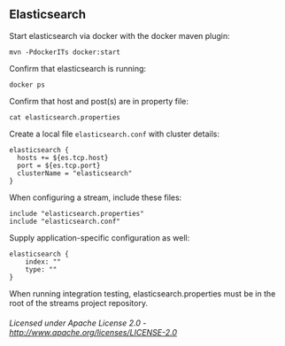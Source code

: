 ## Elasticsearch

Start elasticsearch via docker with the docker maven plugin:

    mvn -PdockerITs docker:start

Confirm that elasticsearch is running:

    docker ps

Confirm that host and post(s) are in property file:

    cat elasticsearch.properties

Create a local file `elasticsearch.conf` with cluster details:

    elasticsearch {
      hosts += ${es.tcp.host}
      port = ${es.tcp.port}
      clusterName = "elasticsearch"
    }

When configuring a stream, include these files:

    include "elasticsearch.properties"
    include "elasticsearch.conf"

Supply application-specific configuration as well:

    elasticsearch {
        index: ""
        type: ""
    }

When running integration testing, elasticsearch.properties must be in the root of the streams project repository.

###### Licensed under Apache License 2.0 - http://www.apache.org/licenses/LICENSE-2.0
